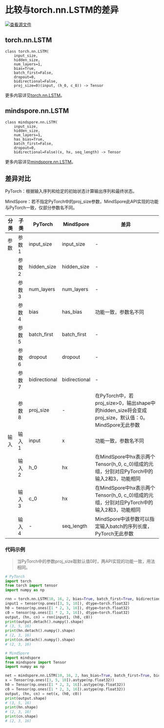 # 比较与torch.nn.LSTM的差异

[![查看源文件](https://mindspore-website.obs.cn-north-4.myhuaweicloud.com/website-images/r2.3/resource/_static/logo_source.svg)](https://gitee.com/mindspore/docs/blob/r2.3/docs/mindspore/source_zh_cn/note/api_mapping/pytorch_diff/LSTM.md)

## torch.nn.LSTM

```text
class torch.nn.LSTM(
    input_size,
    hidden_size,
    num_layers=1,
    bias=True,
    batch_first=False,
    dropout=0,
    bidirectional=False,
    proj_size=0)(input, (h_0, c_0)) -> Tensor
```

更多内容详见[torch.nn.LSTM](https://pytorch.org/docs/1.8.1/generated/torch.nn.LSTM.html)。

## mindspore.nn.LSTM

```text
class mindspore.nn.LSTM(
    input_size,
    hidden_size,
    num_layers=1,
    has_bias=True,
    batch_first=False,
    dropout=0,
    bidirectional=False)(x, hx, seq_length) -> Tensor
```

更多内容详见[mindspore.nn.LSTM](https://www.mindspore.cn/docs/zh-CN/r2.3/api_python/nn/mindspore.nn.LSTM.html)。

## 差异对比

PyTorch：根据输入序列和给定的初始状态计算输出序列和最终状态。

MindSpore：若不指定PyTorch中的proj_size参数，MindSpore此API实现的功能与PyTorch一致，仅部分参数名不同。

| 分类 | 子类   | PyTorch       | MindSpore     | 差异                                                                            |
| --- |------|---------------|---------------|-------------------------------------------------------------------------------|
|参数 | 参数1  | input_size    | input_size    | -                                                                             |
| | 参数2  | hidden_size   | hidden_size   | -                                                                             |
| | 参数3  | num_layers    | num_layers    | -                                                                             |
| | 参数4  | bias          | has_bias      | 功能一致，参数名不同                                                                   |
| | 参数5  | batch_first   | batch_first   | -                                                                             |
| | 参数6  | dropout       | dropout       | -                                                                             |
| | 参数7  | bidirectional | bidirectional | -                                                                             |
| | 参数8  | proj_size     | -             | 在PyTorch中，若proj_size>0，输出shape中的hidden_size将会变成proj_size，默认值：0。MindSpore无此参数 |
| 输入 | 输入1 | input         | x             | 功能一致，参数名不同                                                                   |
| | 输入2 | h_0           | hx            | 在MindSpore中hx表示两个Tensor(h_0, c_0)组成的元组，分别对应PyTorch中的输入2和3，功能相同          |
| | 输入3 | c_0           | hx             | 在MindSpore中hx表示两个Tensor(h_0, c_0)组成的元组，分别对应PyTorch中的输入2和3，功能相同                                                                          |
| | 输入4 | -             | seq_length    | MindSpore中该参数可以指定输入batch的序列长度，PyTorch无此参数                                 |

### 代码示例

> 当PyTorch中的参数proj_size取默认值0时，两API实现的功能一致，用法相同。

```python
# PyTorch
import torch
from torch import tensor
import numpy as np

rnn = torch.nn.LSTM(10, 16, 2, bias=True, batch_first=True, bidirectional=False)
input1 = tensor(np.ones([3, 5, 10]), dtype=torch.float32)
h0 = tensor(np.ones([1 * 2, 3, 16]), dtype=torch.float32)
c0 = tensor(np.ones([1 * 2, 3, 16]), dtype=torch.float32)
output, (hn, cn) = rnn(input1, (h0, c0))
print(output.detach().numpy().shape)
# (3, 5, 16)
print(hn.detach().numpy().shape)
# (2, 3, 16)
print(cn.detach().numpy().shape)
# (2, 3, 16)

# MindSpore
import mindspore
from mindspore import Tensor
import numpy as np

net = mindspore.nn.LSTM(10, 16, 2, has_bias=True, batch_first=True, bidirectional=False)
x = Tensor(np.ones([3, 5, 10]).astype(np.float32))
h0 = Tensor(np.ones([1 * 2, 3, 16]).astype(np.float32))
c0 = Tensor(np.ones([1 * 2, 3, 16]).astype(np.float32))
output, (hn, cn) = net(x, (h0, c0))
print(output.shape)
# (3, 5, 16)
print(hn.shape)
# (2, 3, 16)
print(cn.shape)
# (2, 3, 16)
```
